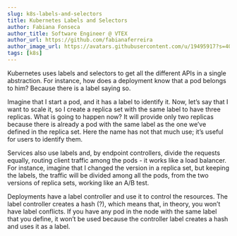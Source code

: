 ```yaml
---
slug: k8s-labels-and-selectors
title: Kubernetes Labels and Selectors
author: Fabiana Fonseca
author_title: Software Engineer @ VTEX
author_url: https://github.com/fabianaferreira
author_image_url: https://avatars.githubusercontent.com/u/19495917?s=400&u=302696fe63b0bceec347a6b90dd42bddcea1cf43&v=4
tags: [k8s]
---
```


Kubernetes uses labels and selectors to get all the different APIs in a single abstraction. For instance, how does a deployment know that a pod belongs to him? Because there is a label saying so. 

Imagine that I start a pod, and it has a label to identify it. Now, let’s say that I want to scale it, so I create a replica set with the same label to have three replicas. What is going to happen now? It will provide only two replicas because there is already a pod with the same label as the one we’ve defined in the replica set. Here the name has not that much use; it’s useful for users to identify them.

Services also use labels and, by endpoint controllers, divide the requests equally, routing client traffic among the pods - it works like a load balancer. For instance, imagine that I changed the version in a replica set, but keeping the labels, the traffic will be divided among all the pods, from the two versions of replica sets, working like an A/B test.

Deployments have a label controller and use it to control the resources. The label controller creates a hash (?), which means that, in theory, you won’t have label conflicts. If you have any pod in the node with the same label that you define, it won’t be used because the controller label creates a hash and uses it as a label.